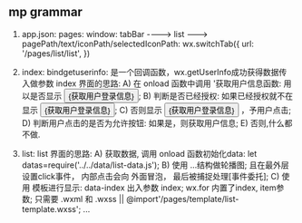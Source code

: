 ## mp grammar
1. app.json:
    pages:
    window:
    tabBar ----> list ---> pagePath/text/iconPath/selectedIconPath:
        wx.switchTab({
          url: '/pages/list/list',
        })

2. index:
    bindgetuserinfo: 是一个回调函数，wx.getUserInfo成功获得数据传入做参数
    index 界面的思路:
        A) 在 onload 函数中调用 '获取用户信息函数: 用以是否显示 <button> {获取用户登录信息} </button>;
        B) 判断是否已经授权: 如果已经授权就不在显示 <button> {获取用户登录信息} </button>;
        C) 否则显示 <button> {获取用户登录信息} </button> ，予用户点击;
        D) 判断用户点击的是否为允许按钮: 如果是，则获取用户信息;
        E) 否则,什么都不做.

3. list:
    list 界面的思路:
        A) 获取数据, 调用 onload 函数初始化data: let datas=require('../../data/list-data.js');
        B) 使用 <swiper><swiper-item>...</swiper-item></swiper>结构做轮播图; 且在最外层设置click事件， 内部点击会向
            外面冒泡， 最后被捕捉处理[事件委托];
        C) 使用 <template></template>模板进行显示: data-index 出入参数 index; wx.for 内置了index, item参数;           <tempalte/>只需要 .wxml 和 .wxss
            <import src="/pages/template/list-template.wxml"></import>  || @import'/pages/template/list-template.wxss';
            ...
            <block wx:for="{{listArr}}" wx:key="{{index}}">
              <view catchtap='toDetail' data-index='{{index}}'>
                <template is="listTam" data="{{...item}}"/>
              </view>
            </block>

4. detail:
    detail 界面的思路: 两个功能: 音乐播放，收藏、
        收藏: 使用了 storage 记录了状态
        音乐播放: 使用了全局变量



